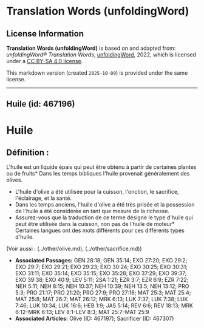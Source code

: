# Translation Words (unfoldingWord)

## License Information

**Translation Words (unfoldingWord)** is based on and adapted from: _unfoldingWord® Translation Words_, [unfoldingWord](https://unfoldingword.org/utw), 2022, which is licensed under a [CC BY-SA 4.0 license](https://creativecommons.org/licenses/by-sa/4.0/legalcode.en).

This markdown version (created `2025-10-09`) is provided under the same license.



--------------------------------

## Huile (id: 467196)

Huile
=====

Définition :
------------

L'huile est un liquide épais qui peut être obtenu à partir de certaines plantes ou de fruits\* Dans les temps bibliques l'huile provenait généralement des olives.

* L'huile d'olive a été utilisée pour la cuisson, l'onction, le sacrifice, l'éclairage, et la santé.
* Dans les temps anciens, l'huile d'olive a été très prisée et la possession de l'huile a été considérée en tant que mesure de la richesse.
* Assurez\-vous que la traduction de ce terme désigne le type d'huile qui peut être utilisée dans la cuisson, non pas de l'huile de moteur\* Certaines langues ont des mots différents pour ces différents types d'huile.

(Voir aussi : (../other/olive.md), (../other/sacrifice.md))

* **Associated Passages:** GEN 28:18; GEN 35:14; EXO 27:20; EXO 29:2; EXO 29:7; EXO 29:21; EXO 29:23; EXO 30:24; EXO 30:25; EXO 30:31; EXO 31:11; EXO 35:14; EXO 35:15; EXO 35:28; EXO 37:29; EXO 39:37; EXO 39:38; EXO 40:9; LEV 5:11; 2SA 1:21; EZR 3:7; EZR 6:9; EZR 7:22; NEH 5:11; NEH 8:15; NEH 10:37; NEH 10:39; NEH 13:5; NEH 13:12; PRO 5:3; PRO 21:17; PRO 21:20; PRO 27:9; PRO 27:16; MAT 25:3; MAT 25:4; MAT 25:8; MAT 26:7; MAT 26:12; MRK 6:13; LUK 7:37; LUK 7:38; LUK 7:46; LUK 10:34; LUK 16:6; HEB 1:9; JAS 5:14; REV 6:6; REV 18:13; MRK 6:12–MRK 6:13; LEV 8:1–LEV 8:3; MAT 25:7–MAT 25:9
* **Associated Articles:** Olive (ID: 467197); Sacrificer (ID: 467307)

